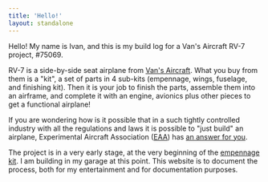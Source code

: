 ```yaml
---
title: 'Hello!'
layout: standalone
---
```


Hello! My name is Ivan, and this is my build log for a Van's Aircraft RV-7 project, #75069.

<!-- ![](./photo-goes-here.jpeg) -->

RV-7 is a side-by-side seat airplane from [Van's Aircraft](https://www.vansaircraft.com/). What you buy from them is a "kit", a set of parts in 4 sub-kits (empennage, wings, fuselage, and finishing kit). Then it is your job to finish the parts, assemble them into an airframe, and complete it with an engine, avionics plus other pieces to get a functional airplane!

If you are wondering how is it possible that in a such tightly controlled industry with all the regulations and laws it is possible to "just build" an airplane, Experimental Aircraft Association ([EAA](https://eaa.org)) has [an answer for you](https://www.eaa.org/eaa/about-eaa/eaa-media-room/experimental-aircraft-information).

The project is in a very early stage, at the very beginning of the [empennage kit](/category/empennage). I am building in my garage at this point. This website is to document the process, both for my entertainment and for documentation purposes.
